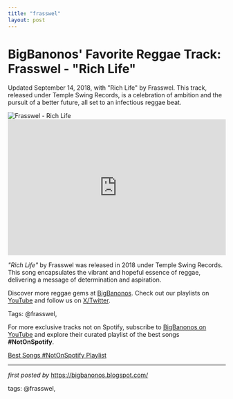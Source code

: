 ```yaml
---
title: "frasswel"
layout: post
---
```

<!-- Post Title -->
<h1 >BigBanonos' Favorite Reggae Track: Frasswel - "Rich Life"</h1> <!-- Introductory Text -->
<p >Updated September 14, 2018, with "Rich Life" by Frasswel. This track, released under Temple Swing Records, is a celebration of ambition and the pursuit of a better future, all set to an infectious reggae beat.</p> <!-- Featured Image -->
<div > <img src="https://encrypted-tbn0.gstatic.com/images?q=tbn:ANd9GcTb3Omj2BydhAGzHnJbDPfkjHQst856G9-Uyw&s" alt="Frasswel - Rich Life" />
</div> <!-- YouTube Video Embed -->
<div > <iframe width="100%" height="315" src="https://www.youtube.com/embed/tz9VceRbPcw" title="Frasswel - Rich Life (Official Audio)" frameborder="0" allow="accelerometer; autoplay; encrypted-media; gyroscope; picture-in-picture; web-share" referrerpolicy="strict-origin-when-cross-origin" allowfullscreen></iframe>
</div> <!-- Song Information -->
<div > <p><em>"Rich Life"</em> by Frasswel was released in 2018 under Temple Swing Records. This song encapsulates the vibrant and hopeful essence of reggae, delivering a message of determination and aspiration.</p>
</div> <!-- Footer Links -->
<div > <p>Discover more reggae gems at <a href="https://bigbanonos.blogspot.com/" target="_blank">BigBanonos</a>. Check out our playlists on <a href="https://www.youtube.com/@BigBanonos" target="_blank">YouTube</a> and follow us on <a href="https://x.com/bigbanonos" target="_blank">X/Twitter</a>.</p>
</div> <!-- Tags -->
<p >Tags: @frasswel,</p>


<!--Subscribe and Playlist Links-->
<div>
    <p>For more exclusive tracks not on Spotify, subscribe to <a href="https://www.youtube.com/@BigBanonos" target="_blank">BigBanonos on YouTube</a> and explore their curated playlist of the best songs <strong>#NotOnSpotify</strong>.</p>
    <p><a href="https://www.youtube.com/playlist?list=PLtuNtuTatqI0kFahUCbtbfenC_ET5O_tr" target="_blank">Best Songs #NotOnSpotify Playlist<br /></a></p></div>

<hr />

<p><em>first posted by</em> <a href="https://bigbanonos.blogspot.com/" rel="noopener" target="_new">https://bigbanonos.blogspot.com/</a></p>

<p>tags: @frasswel,</p>
